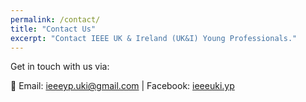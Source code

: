 ```yaml
---
permalink: /contact/
title: "Contact Us"
excerpt: "Contact IEEE UK & Ireland (UK&I) Young Professionals."
---
```

Get in touch with us via:

:email: Email: [ieeeyp.uki@gmail.com](mailto:ieeeyp.uki@gmail.com) | Facebook: [ieeeuki.yp](https://www.facebook.com/ieeeuki.yp/)
